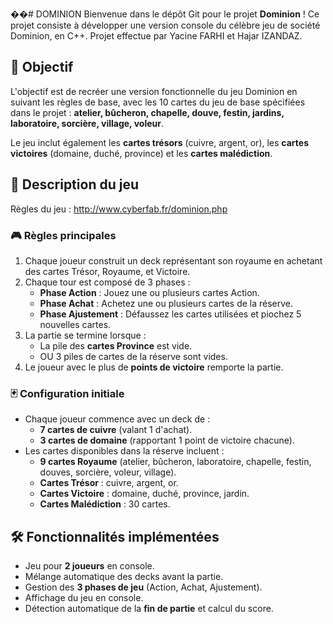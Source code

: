 ��#   D O M I N I O N 
 
Bienvenue dans le dépôt Git pour le projet **Dominion** ! Ce projet consiste à développer une version console du célèbre jeu de société Dominion, en C++.
Projet effectue par Yacine FARHI et Hajar IZANDAZ. 

## 🎯 Objectif
L'objectif est de recréer une version fonctionnelle du jeu Dominion en suivant les règles de base, avec les 10 cartes du jeu de base spécifiées dans le projet : **atelier, bûcheron, chapelle, douve, festin, jardins, laboratoire, sorcière, village, voleur**.

Le jeu inclut également les **cartes trésors** (cuivre, argent, or), les **cartes victoires** (domaine, duché, province) et les **cartes malédiction**.

## 📖 Description du jeu
Règles du jeu : http://www.cyberfab.fr/dominion.php

### 🎮 Règles principales
1. Chaque joueur construit un deck représentant son royaume en achetant des cartes Trésor, Royaume, et Victoire.
2. Chaque tour est composé de 3 phases :
   - **Phase Action** : Jouez une ou plusieurs cartes Action.
   - **Phase Achat** : Achetez une ou plusieurs cartes de la réserve.
   - **Phase Ajustement** : Défaussez les cartes utilisées et piochez 5 nouvelles cartes.
3. La partie se termine lorsque :
   - La pile des **cartes Province** est vide.
   - OU 3 piles de cartes de la réserve sont vides.
4. Le joueur avec le plus de **points de victoire** remporte la partie.

### 🃏 Configuration initiale
- Chaque joueur commence avec un deck de :
  - **7 cartes de cuivre** (valant 1 d'achat).
  - **3 cartes de domaine** (rapportant 1 point de victoire chacune).
- Les cartes disponibles dans la réserve incluent :
  - **9 cartes Royaume** (atelier, bûcheron, laboratoire, chapelle, festin, douves, sorcière, voleur, village).
  - **Cartes Trésor** : cuivre, argent, or.
  - **Cartes Victoire** : domaine, duché, province, jardin. 
  - **Cartes Malédiction** : 30 cartes.

## 🛠 Fonctionnalités implémentées
- Jeu pour **2 joueurs** en console.
- Mélange automatique des decks avant la partie.
- Gestion des **3 phases de jeu** (Action, Achat, Ajustement).
- Affichage du jeu en console.
- Détection automatique de la **fin de partie** et calcul du score.

